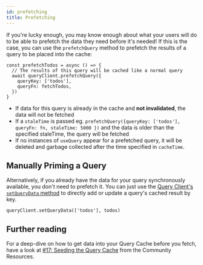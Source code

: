 ```yaml
---
id: prefetching
title: Prefetching
---
```


If you're lucky enough, you may know enough about what your users will do to be able to prefetch the data they need before it's needed! If this is the case, you can use the `prefetchQuery` method to prefetch the results of a query to be placed into the cache:

[//]: # 'Example'

```tsx
const prefetchTodos = async () => {
  // The results of this query will be cached like a normal query
  await queryClient.prefetchQuery({
    queryKey: ['todos'],
    queryFn: fetchTodos,
  })
}
```

[//]: # 'Example'

- If data for this query is already in the cache and **not invalidated**, the data will not be fetched
- If a `staleTime` is passed eg. `prefetchQuery({queryKey: ['todos'], queryFn: fn, staleTime: 5000 })` and the data is older than the specified staleTime, the query will be fetched
- If no instances of `useQuery` appear for a prefetched query, it will be deleted and garbage collected after the time specified in `cacheTime`.

## Manually Priming a Query

Alternatively, if you already have the data for your query synchronously available, you don't need to prefetch it. You can just use the [Query Client's `setQueryData` method](../../../..//reference/QueryClient#queryclientsetquerydata) to directly add or update a query's cached result by key.

[//]: # 'Example2'

```tsx
queryClient.setQueryData(['todos'], todos)
```

[//]: # 'Example2'
[//]: # 'Materials'

## Further reading

For a deep-dive on how to get data into your Query Cache before you fetch, have a look at [#17: Seeding the Query Cache](../..//community/tkdodos-blog#17-seeding-the-query-cache) from the Community Resources.

[//]: # 'Materials'
